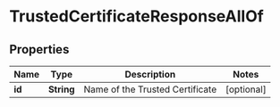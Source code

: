 

# TrustedCertificateResponseAllOf


## Properties

| Name | Type | Description | Notes |
|------------ | ------------- | ------------- | -------------|
|**id** | **String** | Name of the Trusted Certificate |  [optional] |



